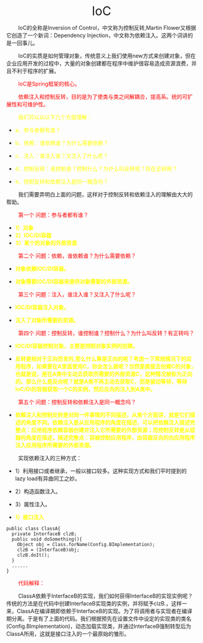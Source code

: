 
<p align="center"><font size="6">IoC</font></p>

&nbsp;&nbsp;&nbsp;&nbsp;&nbsp;&nbsp;&nbsp;&nbsp;IoC的全称是Inversion of Control，中文称为控制反转,Martin Flower又根据它创造了一个新词：Dependency Injection，中文称为依赖注入。这两个词讲的是一回事儿。

&nbsp;&nbsp;&nbsp;&nbsp;&nbsp;&nbsp;&nbsp;&nbsp;IoC的实质是如何管理对象，传统意义上我们使用new方式来创建对象，但在企业应用开发的过程中，大量的对象创建都在程序中维护很容易造成资源浪费，并且不利于程序的扩展。

&nbsp;&nbsp;&nbsp;&nbsp;&nbsp;&nbsp;&nbsp;&nbsp;<font color="red">IoC是Spring框架的核心。</font>

&nbsp;&nbsp;&nbsp;&nbsp;&nbsp;&nbsp;&nbsp;&nbsp;<font color="red">依赖注入和控制反转，目的是为了使类与类之间解耦合，提高系。统的可扩展性和可维护性。

&nbsp;&nbsp;&nbsp;&nbsp;&nbsp;&nbsp;&nbsp;&nbsp;</font><font color="yellow">我们可以从以下几个方面理解：</font>

* <font color="yellow">a、参与者都有谁？</font>
  
* <font color="yellow">b、依赖：谁依赖谁？为什么需要依赖？</font>
  
* <font color="yellow">c、注入：谁注入谁？又注入了什么呢？</font>
  
* <font color="yellow">d、控制反转：谁控制谁？控制什么？为什么叫反转呢？存在正转嘛？</font>
  
* <font color="yellow">e、控制反转和依赖注入是同一概念吗？</font>
  
&nbsp;&nbsp;&nbsp;&nbsp;&nbsp;&nbsp;&nbsp;&nbsp;我们需要弄明白上面的问题，这样对于控制反转和依赖注入的理解由大大的帮助。
  
&nbsp;&nbsp;&nbsp;&nbsp;&nbsp;&nbsp;&nbsp;&nbsp;<font color="red">第一个
问题：参与者都有谁？</font>
  
* **<font color="yellow">1）对象</font>**
* **<font color="yellow">2）IOC/DI容器</font>**
* **<font color="yellow">3）某个的对象的外部资源</font>**
  
&nbsp;&nbsp;&nbsp;&nbsp;&nbsp;&nbsp;&nbsp;&nbsp;<font color="red">第二个
问题：依赖，谁依赖谁？为什么需要依赖？</font>

* **<font color="yellow">对象依赖IOC/DI容器。</font>**
  
* **<font color="yellow">对象需要IOC/DI容器来提供对象需要的外部资源。</font>**

&nbsp;&nbsp;&nbsp;&nbsp;&nbsp;&nbsp;&nbsp;&nbsp;<font color="red">第三个
问题：注入，谁注入谁？又注入了什么呢？</font>

* **<font color="yellow">IOC/DI容器注入对象。**</font>

* **<font color="yellow">注入了对象所需要的资源。</font>**


&nbsp;&nbsp;&nbsp;&nbsp;&nbsp;&nbsp;&nbsp;&nbsp;<font color="red">第四个
问题：控制反转，谁控制谁？控制什么？为什么叫反转？有正转吗？</font>

* **<font color="yellow">IOC/DI容器控制对象，主要是控制对象实例的创建。</font>**

* **<font color="yellow">反转是相对于正向而言的,那么什么算是正向的呢？考虑一下常规情况下的应用程序，如果要在A里面使用C，你会怎么做呢？当然是直接去创建C的对象，也就是说，是在A类中主动去获取所需要的外部资源C，这种情况被称为正向的。那么什么是反向呢？就是A类不再主动去获取C，而是被动等待，等待IoC/DI的容器获取一个C的实例，然后反向的注入到A类中。</font>**

&nbsp;&nbsp;&nbsp;&nbsp;&nbsp;&nbsp;&nbsp;&nbsp;<font color="red">第五个
问题：控制反转和依赖注入是同一概念吗？ </font>

* **<font color="yellow">依赖注入和控制反转是对同一件事情的不同描述，从某个方面讲，就是它们描述的角度不同。依赖注入是从应用程序的角度在描述，可以把依赖注入描述完整点：应用程序依赖容器创建并注入它所需要的外部资源；而控制反转是从容器的角度在描述，描述完整点：容器控制应用程序，由容器反向的向应用程序注入应用程序所需要的外部资源。</font>**

&nbsp;&nbsp;&nbsp;&nbsp;&nbsp;&nbsp;&nbsp;&nbsp;实现依赖注入的三种方式：

* 1）利用接口或者继承，一般以接口较多。这种实现方式和我们平时提到的lazy load有异曲同工之妙。
* 2）构造函数注入。
* 3）属性注入。

* **<font color="yellow">1）接口注入</font>**

```
public class ClassA{
  private InterfaceB clzB;
  public void doSomething(){
    Object obj = Class.forName(Config.BImplementation);
    clzB = (InterfaceB)obj;
    clzB.doIt();
  }
  ......
}
```

&nbsp;&nbsp;&nbsp;&nbsp;&nbsp;&nbsp;&nbsp;&nbsp;<font color="red">代码解释：</font>

&nbsp;&nbsp;&nbsp;&nbsp;&nbsp;&nbsp;&nbsp;&nbsp;ClassA依赖于InterfaceB的实现，我们如何获得InterfaceB的实现实例呢？传统的方法是在代码中创建InterfaceB实现类的实例，并将赋予clzB.，这样一来，ClassA在编译期即依赖于InterfaceB的实现。为了将调用者与实现者在编译期分离。于是有了上面的代码。我们根据预先在设置文件中设定的实现类的类名(Config.Blmplementation)，动态加载实现类，并通过InterfaceB强制转型后为ClassA所用，这就是接口注入的一个最原始的雏形。

